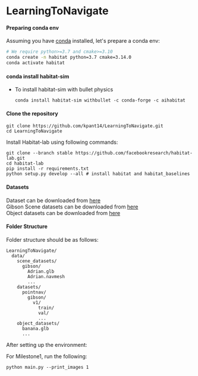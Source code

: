 # LearningToNavigate

#### Preparing conda env
Assuming you have [conda](https://docs.conda.io/projects/conda/en/latest/user-guide/install/) installed, let's prepare a conda env:
```bash
# We require python>=3.7 and cmake>=3.10
conda create -n habitat python=3.7 cmake=3.14.0
conda activate habitat
```

#### conda install habitat-sim
- To install habitat-sim with bullet physics
   ```
   conda install habitat-sim withbullet -c conda-forge -c aihabitat
   ```

#### Clone the repository
```
git clone https://github.com/kpant14/LearningToNavigate.git
cd LearningToNavigate
```



Install Habitat-lab using following commands: 
```
git clone --branch stable https://github.com/facebookresearch/habitat-lab.git
cd habitat-lab
pip install -r requirements.txt
python setup.py develop --all # install habitat and habitat_baselines
```


#### Datasets
Dataset can be downloaded from [here](https://dl.fbaipublicfiles.com/habitat/data/datasets/pointnav/gibson/v1/pointnav_gibson_v1.zip) </br>
Gibson Scene datasets can be downloaded from [here](https://docs.google.com/forms/d/e/1FAIpQLScWlx5Z1DM1M-wTSXaa6zV8lTFkPmTHW1LqMsoCBDWsTDjBkQ/viewform)
</br>
Object datasets can be downloaded from [here](http://dl.fbaipublicfiles.com/habitat/objects_v0.2.zip)</br>

#### Folder Structure
Folder structure should be as follows:</br>
```
LearningToNavigate/
  data/
    scene_datasets/
      gibson/
        Adrian.glb
        Adrian.navmesh
        ...
    datasets/
      pointnav/
        gibson/
          v1/
            train/
            val/
            ...
    object_datasets/
      banana.glb
      ...        
```

After setting up the environment:

For Milestone1, run the following:
```
python main.py --print_images 1
```
